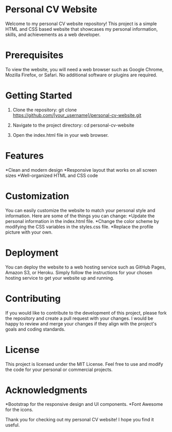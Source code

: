 # Personal CV Website
Welcome to my personal CV website repository! This project is a simple HTML and CSS based website that showcases my personal information, skills, and achievements as a web developer.

# Prerequisites
To view the website, you will need a web browser such as Google Chrome, Mozilla Firefox, or Safari. No additional software or plugins are required.

# Getting Started
1. Clone the repository:
git clone https://github.com/[your_username]/personal-cv-website.git

2. Navigate to the project directory:
cd personal-cv-website

3. Open the index.html file in your web browser.

# Features
*Clean and modern design
*Responsive layout that works on all screen sizes
*Well-organized HTML and CSS code

# Customization
You can easily customize the website to match your personal style and information. Here are some of the things you can change:
*Update the personal information in the index.html file.
*Change the color scheme by modifying the CSS variables in the styles.css file.
*Replace the profile picture with your own.

# Deployment
You can deploy the website to a web hosting service such as GitHub Pages, Amazon S3, or Heroku. Simply follow the instructions for your chosen hosting service to get your website up and running.

# Contributing
If you would like to contribute to the development of this project, please fork the repository and create a pull request with your changes. I would be happy to review and merge your changes if they align with the project's goals and coding standards.

# License
This project is licensed under the MIT License. Feel free to use and modify the code for your personal or commercial projects.

# Acknowledgments
*Bootstrap for the responsive design and UI components.
*Font Awesome for the icons.

Thank you for checking out my personal CV website! I hope you find it useful.
